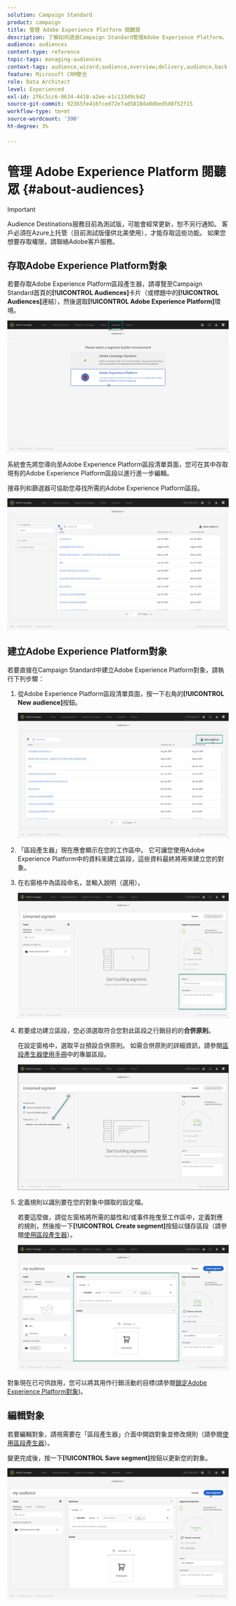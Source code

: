 ```yaml
---
solution: Campaign Standard
product: campaign
title: 管理 Adobe Experience Platform 閱聽眾
description: 了解如何透過Campaign Standard管理Adobe Experience Platform。
audience: audiences
content-type: reference
topic-tags: managing-audiences
context-tags: audience,wizard;audience,overview;delivery,audience,back
feature: Microsoft CRM整合
role: Data Architect
level: Experienced
exl-id: 2f6c5cc6-0634-4418-a2ee-e1c133d9cbd2
source-git-commit: 92365fe416fced72e7ad5818da0dbed5d8f52f15
workflow-type: tm+mt
source-wordcount: '390'
ht-degree: 3%

---
```


# 管理 Adobe Experience Platform 閱聽眾 {#about-audiences}

>[!IMPORTANT]
>
>Audience Destinations服務目前為測試版，可能會經常更新，恕不另行通知。 客戶必須在Azure上托管（目前測試版僅供北美使用），才能存取這些功能。 如果您想要存取權限，請聯絡Adobe客戶服務。

## 存取Adobe Experience Platform對象

若要存取Adobe Experience Platform區段產生器，請導覽至Campaign Standard首頁的&#x200B;**[!UICONTROL Audiences]**&#x200B;卡片（或標題中的&#x200B;**[!UICONTROL Audiences]**&#x200B;連結），然後選取&#x200B;**[!UICONTROL Adobe Experience Platform]**&#x200B;環境。

![](assets/aep_audiences_access.png)

系統會先將您導向至Adobe Experience Platform區段清單頁面，您可在其中存取現有的Adobe Experience Platform區段以進行進一步編輯。

搜尋列和篩選器可協助您尋找所需的Adobe Experience Platform區段。

![](assets/aep_audiences_list.png)

## 建立Adobe Experience Platform對象

若要直接在Campaign Standard中建立Adobe Experience Platform對象，請執行下列步驟：

1. 從Adobe Experience Platform區段清單頁面，按一下右角的&#x200B;**[!UICONTROL New audience]**&#x200B;按鈕。

   ![](assets/aep_audiences_creation_create.png)

1. 「區段產生器」現在應會顯示在您的工作區中。 它可讓您使用Adobe Experience Platform中的資料來建立區段，這些資料最終將用來建立您的對象。

1. 在右窗格中為區段命名，並輸入說明（選用）。

   ![](assets/aep_audiences_creation_edit_name.png)

1. 若要成功建立區段，您必須選取符合您對此區段之行銷目的的&#x200B;**合併原則**。

   在設定窗格中，選取平台預設合併原則。 如需合併原則的詳細資訊，請參閱[區段產生器使用手冊](https://experienceleague.adobe.com/docs/experience-platform/segmentation/ui/overview.html)中的專屬區段。

   ![](assets/aep_audiences_mergepolicy.png)

1. 定義規則以識別要在您的對象中擷取的設定檔。

   若要這麼做，請從左窗格將所需的屬性和/或事件拖曳至工作區中，定義對應的規則，然後按一下&#x200B;**[!UICONTROL Create segment]**&#x200B;按鈕以儲存區段（請參閱[使用區段產生器](../../integrating/using/aep-using-segment-builder.md)）。

   ![](assets/aep_audiences_creation_query.png)

對象現在已可供啟用，您可以將其用作行銷活動的目標(請參閱[鎖定Adobe Experience Platform對象](../../integrating/using/aep-targeting-audiences.md))。

## 編輯對象

若要編輯對象，請視需要在「區段產生器」介面中開啟對象並修改規則（請參閱[使用區段產生器](../../integrating/using/aep-using-segment-builder.md)）。

變更完成後，按一下&#x200B;**[!UICONTROL Save segment]**&#x200B;按鈕以更新您的對象。

![](assets/aep_audiences_editing.png)
